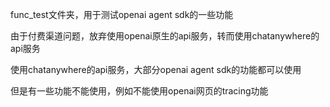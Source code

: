 func_test文件夹，用于测试openai agent sdk的一些功能

由于付费渠道问题，放弃使用openai原生的api服务，转而使用chatanywhere的api服务

使用chatanywhere的api服务，大部分openai agent sdk的功能都可以使用

但是有一些功能不能使用，例如不能使用openai网页的tracing功能